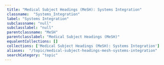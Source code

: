 ```yaml
--- 
 title: "Medical Subject Headings (MeSH): Systems Integration" 
 classname:  "Systems_Integration" 
 label: "Systems Integration" 
 subclassname: "null" 
 subclasslabel: "null" 
 parentclassname: "MeSH" 
 parentclasslabel: "Medical Subject Headings (MeSH)" 
 equalentCollections: [] 
 collections: ['Medical Subject Headings (MeSH): Systems Integration']
 aliases:  "/topic/medical-subject-headings-mesh-systems-integration"  
 searchCategory: "topic" 
---
```

